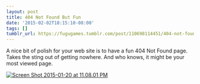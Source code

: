 ```yaml
---
layout: post
title: 404 Not Found But Fun
date: '2015-02-02T18:15:10-08:00'
tags: []
tumblr_url: https://fugugames.tumblr.com/post/110698114451/404-not-found-but-fun
---
```

A nice bit of polish for your web site is to have a fun 404 Not Found page. Takes the sting out of getting nowhere. And who knows, it might be your most viewed page.

[![Screen Shot 2015-01-20 at 11.08.01 PM](http://itshardtofondlepenguins.com/wp-content/uploads/2015/02/Screen-Shot-2015-01-20-at-11.08.01-PM-500x398.png)](http://itshardtofondlepenguins.com/wp-content/uploads/2015/02/Screen-Shot-2015-01-20-at-11.08.01-PM.png)

